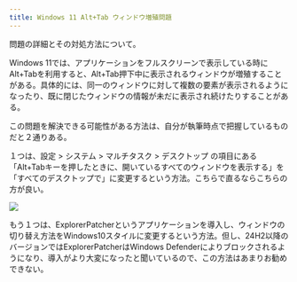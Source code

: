 ```yaml
---
title: Windows 11 Alt+Tab ウィンドウ増殖問題
---
```


問題の詳細とその対処方法について。

Windows 11では、アプリケーションをフルスクリーンで表示している時にAlt+Tabを利用すると、Alt+Tab押下中に表示されるウィンドウが増殖することがある。具体的には、同一のウィンドウに対して複数の要素が表示されるようになったり、既に閉じたウィンドウの情報が未だに表示され続けたりすることがある。

この問題を解決できる可能性がある方法は、自分が執筆時点で把握しているものだと２通りある。

１つは、設定 > システム > マルチタスク > デスクトップ の項目にある「Alt+Tabキーを押したときに、開いているすべてのウィンドウを表示する」を「すべてのデスクトップで」に変更するという方法。こちらで直るならこちらの方が良い。

![](https://i.imgur.com/ig3fhERh.png)

もう１つは、ExplorerPatcherというアプリケーションを導入し、ウィンドウの切り替え方法をWindows10スタイルに変更するという方法。但し、24H2以降のバージョンではExplorerPatcherはWindows Defenderによりブロックされるようになり、導入がより大変になったと聞いているので、この方法はあまりお勧めできない。

